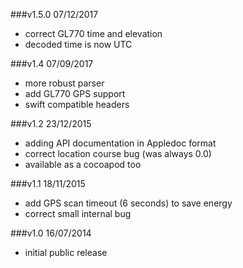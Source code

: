 ###v1.5.0 07/12/2017
- correct GL770 time and elevation
- decoded time is now UTC

###v1.4 07/09/2017
- more robust parser
- add GL770 GPS support
- swift compatible headers

###v1.2 23/12/2015
- adding API documentation in Appledoc format
- correct location course bug (was always 0.0)
- available as a cocoapod too

###v1.1 18/11/2015
- add GPS scan timeout (6 seconds) to save energy
- correct small internal bug

###v1.0 16/07/2014
- initial public release

